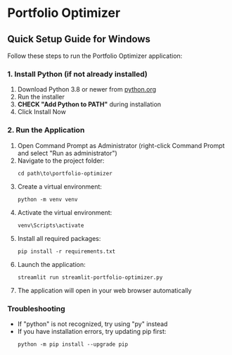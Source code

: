 # Portfolio Optimizer

## Quick Setup Guide for Windows

Follow these steps to run the Portfolio Optimizer application:

### 1. Install Python (if not already installed)

1. Download Python 3.8 or newer from [python.org](https://www.python.org/downloads/windows/)
2. Run the installer
3. **CHECK "Add Python to PATH"** during installation
4. Click Install Now

### 2. Run the Application

1. Open Command Prompt as Administrator (right-click Command Prompt and select "Run as administrator")
2. Navigate to the project folder:
   ```
   cd path\to\portfolio-optimizer
   ```
3. Create a virtual environment:
   ```
   python -m venv venv
   ```
4. Activate the virtual environment:
   ```
   venv\Scripts\activate
   ```
5. Install all required packages:
   ```
   pip install -r requirements.txt
   ```
6. Launch the application:
   ```
   streamlit run streamlit-portfolio-optimizer.py
   ```
7. The application will open in your web browser automatically

### Troubleshooting

- If "python" is not recognized, try using "py" instead
- If you have installation errors, try updating pip first:
  ```
  python -m pip install --upgrade pip
  ```